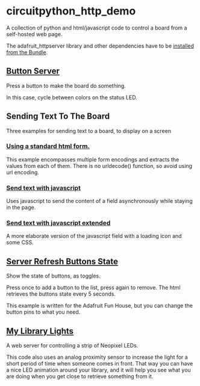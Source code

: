 # circuitpython_http_demo
A collection of python and html/javascript code to control a board from a self-hosted web page.

The adafruit_httpserver library and other dependencies have to be [installed from the Bundle](https://circuitpython.org/libraries).

## [Button Server](button_server/)

Press a button to make the board do something.

In this case, cycle between colors on the status LED.

## Sending Text To The Board

Three examples for sending text to a board, to display on a screen

### [Using a standard html form.](text_form)

This example encompasses multiple form encodings and extracts the values from each of them. There is no urldecode() function, so avoid using url encoding.

### [Send text with javascript](text_server)

Uses javascript to send the content of a field asynchronously while staying in the page.

### [Send text with javascript extended](text_server_plus)

A more elaborate version of the javascript field with a loading icon and some CSS.

## [Server Refresh Buttons State](server_refresh)

Show the state of buttons, as toggles.

Press once to add a button to the list, press again to remove. The html retrieves the buttons state every 5 seconds.

This example is written for the Adafruit Fun House, but you can change the button pins to what you need.

## [My Library Lights](my_library_lights)

A web server for controlling a strip of Neopixel LEDs.

This code also uses an analog proximity sensor to increase the light for a short period of time when someone comes in front. That way you can have a nice LED animation around your library, and it will help you see what you are doing when you get close to retrieve something from it.
